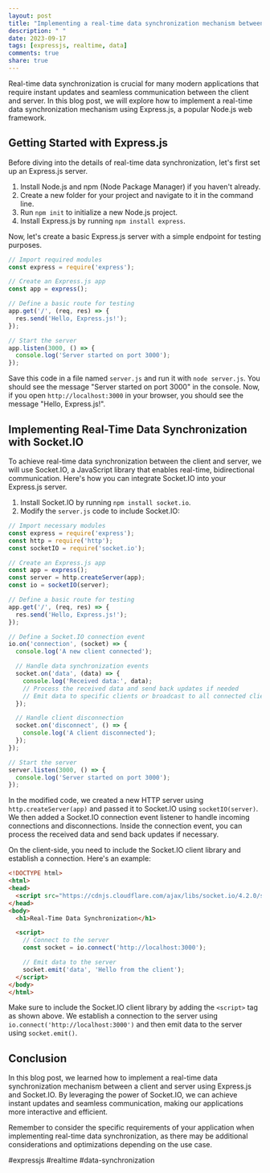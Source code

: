 ```yaml
---
layout: post
title: "Implementing a real-time data synchronization mechanism between client and server with Express.js"
description: " "
date: 2023-09-17
tags: [expressjs, realtime, data]
comments: true
share: true
---
```


Real-time data synchronization is crucial for many modern applications that require instant updates and seamless communication between the client and server. In this blog post, we will explore how to implement a real-time data synchronization mechanism using Express.js, a popular Node.js web framework.

## Getting Started with Express.js

Before diving into the details of real-time data synchronization, let's first set up an Express.js server.

1. Install Node.js and npm (Node Package Manager) if you haven't already.
2. Create a new folder for your project and navigate to it in the command line.
3. Run `npm init` to initialize a new Node.js project.
4. Install Express.js by running `npm install express`.

Now, let's create a basic Express.js server with a simple endpoint for testing purposes.

```javascript
// Import required modules
const express = require('express');

// Create an Express.js app
const app = express();

// Define a basic route for testing
app.get('/', (req, res) => {
  res.send('Hello, Express.js!');
});

// Start the server
app.listen(3000, () => {
  console.log('Server started on port 3000');
});
```

Save this code in a file named `server.js` and run it with `node server.js`. You should see the message "Server started on port 3000" in the console. Now, if you open `http://localhost:3000` in your browser, you should see the message "Hello, Express.js!".

## Implementing Real-Time Data Synchronization with Socket.IO

To achieve real-time data synchronization between the client and server, we will use Socket.IO, a JavaScript library that enables real-time, bidirectional communication. Here's how you can integrate Socket.IO into your Express.js server.

1. Install Socket.IO by running `npm install socket.io`.
2. Modify the `server.js` code to include Socket.IO:

```javascript
// Import necessary modules
const express = require('express');
const http = require('http');
const socketIO = require('socket.io');

// Create an Express.js app
const app = express();
const server = http.createServer(app);
const io = socketIO(server);

// Define a basic route for testing
app.get('/', (req, res) => {
  res.send('Hello, Express.js!');
});

// Define a Socket.IO connection event
io.on('connection', (socket) => {
  console.log('A new client connected');

  // Handle data synchronization events
  socket.on('data', (data) => {
    console.log('Received data:', data);
    // Process the received data and send back updates if needed
    // Emit data to specific clients or broadcast to all connected clients
  });

  // Handle client disconnection
  socket.on('disconnect', () => {
    console.log('A client disconnected');
  });
});

// Start the server
server.listen(3000, () => {
  console.log('Server started on port 3000');
});
```

In the modified code, we created a new HTTP server using `http.createServer(app)` and passed it to Socket.IO using `socketIO(server)`. We then added a Socket.IO connection event listener to handle incoming connections and disconnections. Inside the connection event, you can process the received data and send back updates if necessary.

On the client-side, you need to include the Socket.IO client library and establish a connection. Here's an example:

```html
<!DOCTYPE html>
<html>
<head>
  <script src="https://cdnjs.cloudflare.com/ajax/libs/socket.io/4.2.0/socket.io.js"></script>
</head>
<body>
  <h1>Real-Time Data Synchronization</h1>

  <script>
    // Connect to the server
    const socket = io.connect('http://localhost:3000');

    // Emit data to the server
    socket.emit('data', 'Hello from the client');
  </script>
</body>
</html>
```

Make sure to include the Socket.IO client library by adding the `<script>` tag as shown above. We establish a connection to the server using `io.connect('http://localhost:3000')` and then emit data to the server using `socket.emit()`.

## Conclusion

In this blog post, we learned how to implement a real-time data synchronization mechanism between a client and server using Express.js and Socket.IO. By leveraging the power of Socket.IO, we can achieve instant updates and seamless communication, making our applications more interactive and efficient.

Remember to consider the specific requirements of your application when implementing real-time data synchronization, as there may be additional considerations and optimizations depending on the use case.

#expressjs #realtime #data-synchronization